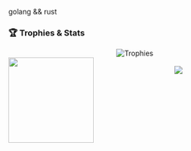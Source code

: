 golang && rust

### 🏆 Trophies & Stats

<p align="center">
  <img src="https://github-profile-trophy.vercel.app/?username=ryo-ma&theme=dark_lover" alt="Trophies">
  <br>
  <img height="170" align="left" src="https://github-readme-stats.vercel.app/api?username=ryo-ma&count_private=true&include_all_commits=true" />
  <br>
  <img src="https://github-readme-stats.vercel.app/api/top-langs/?username=ryo-ma&layout=compact" />
</p>

